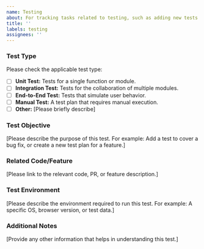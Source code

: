 ```yaml
---
name: Testing
about: For tracking tasks related to testing, such as adding new tests or a test plan.
title: ''
labels: testing
assignees: ''
---
```


### Test Type

Please check the applicable test type:

- [ ] **Unit Test:** Tests for a single function or module.
- [ ] **Integration Test:** Tests for the collaboration of multiple modules.
- [ ] **End-to-End Test:** Tests that simulate user behavior.
- [ ] **Manual Test:** A test plan that requires manual execution.
- [ ] **Other:** [Please briefly describe]

### Test Objective

[Please describe the purpose of this test. For example: Add a test to cover a bug fix, or create a new test plan for a feature.]

### Related Code/Feature

[Please link to the relevant code, PR, or feature description.]

### Test Environment

[Please describe the environment required to run this test. For example: A specific OS, browser version, or test data.]

### Additional Notes

[Provide any other information that helps in understanding this test.]
